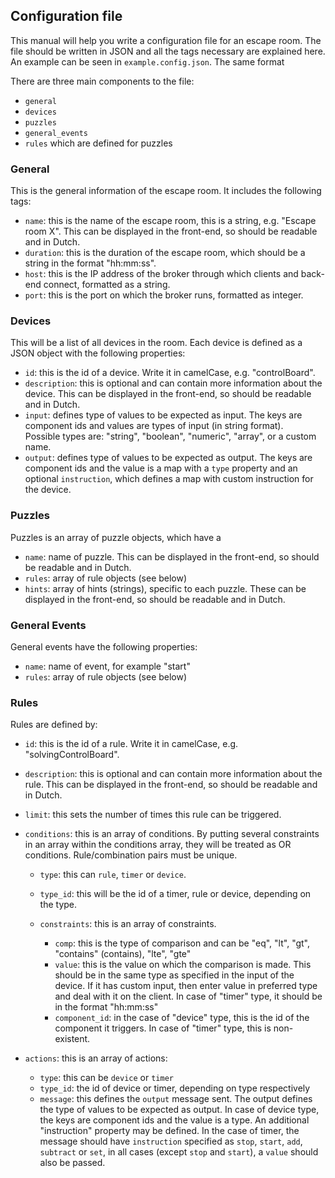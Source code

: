 ## Configuration file

This manual will help you write a configuration file for an escape room. 
The file should be written in JSON and all the tags necessary are explained here.
An example can be seen in `example.config.json`. The same format 
  
There are three main components to the file:

- `general`
- `devices`
- `puzzles` 
- `general_events`
- `rules` which are defined for puzzles

### General
This is the general information of the escape room. It includes the following tags: 

- `name`: this is the name of the escape room, this is a string, e.g. "Escape room X". This can be displayed in the front-end, so should be readable and in Dutch. 
- `duration`: this is the duration of the escape room, which should be a string in the format "hh:mm:ss".
- `host`: this is the IP address of the broker through which clients and back-end connect, formatted as a string.
- `port`: this is the port on which the broker runs, formatted as integer. 

### Devices
This will be a list of all devices in the room. Each device is defined as a JSON object with the following properties:

- `id`: this is the id of a device. Write it in camelCase, e.g. "controlBoard".
- `description`: this is optional and can contain more information about the device. This can be displayed in the front-end, so should be readable and in Dutch. 
- `input`: defines type of values to be expected as input. The keys are component ids and values are types of input (in string format).  
    Possible types are: "string", "boolean", "numeric", "array", or a custom name. 
- `output`: defines type of values to be expected as output. The keys are component ids and the value is a map with a `type` property 
    and an optional `instruction`, which defines a map with custom instruction for the device. 
    
### Puzzles
Puzzles is an array of puzzle objects, which have a 

- `name`: name of puzzle. This can be displayed in the front-end, so should be readable and in Dutch. 
- `rules`: array of rule objects (see below)
- `hints`: array of hints (strings), specific to each puzzle. 
These can be displayed in the front-end, so should be readable and in Dutch. 


### General Events
General events have the following properties:

- `name`: name of event, for example "start"
- `rules`: array of rule objects (see below)

### Rules
Rules are defined by:

- `id`: this is the id of a rule. Write it in camelCase, e.g. "solvingControlBoard".
- `description`: this is optional and can contain more information about the rule. 
This can be displayed in the front-end, so should be readable and in Dutch.
- `limit`: this sets the number of times this rule can be triggered. 
- `conditions`: this is an array of conditions. By putting several constraints in an array within the conditions array, they will be treated as OR conditions. Rule/combination pairs must be unique. 

    - `type`: this can `rule`, `timer` or `device`.
    - `type_id`: this will be the id of a timer, rule or device, depending on the type.
    - `constraints`: this is an array of constraints. 
        
        - `comp`: this is the type of comparison and can be "eq", "lt", "gt", "contains" (contains), "lte", "gte" 
        - `value`: this is the value on which the comparison is made. This should be in the same type as specified in the input of the device. 
            If it has custom input, then enter value in preferred type and deal with it on the client.
            In case of "timer" type, it should be in the format "hh:mm:ss"
        - `component_id`: in the case of "device" type, this is the id of the component it triggers.
            In case of "timer" type, this is non-existent. 
- `actions`: this is an array of actions:
        
    - `type`: this can be `device` or `timer`
    - `type_id`: the id of device or timer, depending on type respectively
    - `message`: this defines the `output` message sent. The output defines the type of values to be expected as output. 
        In case of device type, the keys are component ids and the value is a type. An additional "instruction" property may be defined.
        In the case of timer, the message should have `instruction` specified as `stop`, `start`, `add`, `subtract` or `set`, in all cases (except `stop` and `start`), a `value` should also be passed. 
